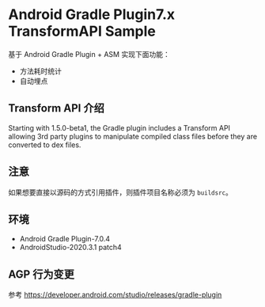 # Android Gradle Plugin7.x TransformAPI Sample

基于 Android Gradle Plugin + ASM 实现下面功能：

- 方法耗时统计
- 自动埋点

## Transform API 介绍

Starting with 1.5.0-beta1, the Gradle plugin includes a Transform API allowing 3rd party plugins to manipulate compiled class files before they are converted to dex files.

## 注意

如果想要直接以源码的方式引用插件，则插件项目名称必须为 `buildsrc`。

## 环境

- Android Gradle Plugin-7.0.4
- AndroidStudio-2020.3.1 patch4

## AGP 行为变更

参考 <https://developer.android.com/studio/releases/gradle-plugin>
